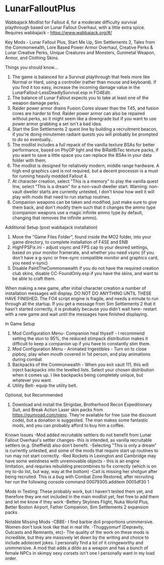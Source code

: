 # LunarFalloutPlus
Wabbajack Modlist for Fallout 4, for a moderate difficulty survival playthrough based on Lunar Fallout Overhaul, with a little extra spice.
Requires wabbajack - https://www.wabbajack.org/#/

Key Mods - Lunar Fallout Plus, Start Me Up, Sim Settlements 2, Tales from the Commonwealth, Lore Based Power Armor Overhaul, Creative Perks & Lunar Creative Perks, Unique Creatures and Monsters, Gunmetal Weapon,  Armor, and Clothing Skins.

Things you should know...
1) The game is balanced for a Survival playthrough that feels more like Normal or Hard, using a controller (rather than mouse and keyboard). If you find it too easy, increase the incoming damage value in the LunarFallout-LessDeadlySurvival.esp in FO4Edit.
2) The balance of Lunar Fallout expects you to take at least one of the weapon damage perks.
3) Raider power armor drains Fusion Cores slower than the T45, and fusion cores are harder to find. Raider power armor can also be repaired without perks, so it might seem like a downgrade but if you want to use power armor grabbing a set isn't a bad idea.
4) Start the Sim Settlements 2 quest line by building a recruitment beacon, if you're doing minutemen radiant quests you will probably be prompted to do so eventually..
5) The modlist includes a full repack of the vanilla texture BSAs for better performance, based on PhyOP light and the BiRaitBiTec texture packs, if you want to save a little space you can replace the BSAs in your data folder with them.
6) The modlist is designed for reliatively modern, middle range hardware. A high end graphics card is not required, but a decent processor is a must for running heavily modded Fallout 4.
7) At character creation, select "This is a memory" to play the vanilla quest line, select "This is a dream" for a non-vault dweller start. Warning: non-vault dweller starts are currently untested, I don't know how well it will play with mods that need to run startup routines.
8) Companion weapons can be taken and modified, just make sure to give them back, and don't modify them such that it changes the ammo type (companion weapons use a magic infinite ammo type by default, changing that removes the infinite ammo).

Additional Setup (post wabbajack installation)
1) Move the "Game Files Folder", found inside the MO2 folder, into your game directory, to complete installation of F4SE and ENB
2) HighFPSFix.ini - adjust vsync and FPS cap to your desired settings, based on your monitor framerate, and whether you need vsync (if you don't have a g-sync or free-sync compatible monitor and graphics card, you need v-sync)
3) Disable PaintTheCommonwealth if you do not have the required creation club skins, disable CC-FoundOnly.esp if you have the skins, and want to be able to craft them.

When making a new game, after initial character creation a number of installation messages will display. DO NOT DO ANYTHING UNTIL THESE HAVE FINISHED. The FO4 script engine is fragile, and needs a minute to run through all the startup. If you get a message from Sim Settlements 2 that it hasn't started correctly, it is probably because you didn't wait here- restart with a new game and wait until the messages have finished displaying.

In Game Setup
1) Mod Configuration Menu- Companion heal thyself - I recommend setting the stun to 95%, the reduced stimpack distribution makes it difficult to keep a companion up if you have to constantly stim them.
2) Mod Configuration Menu - Animated Ingestibles - Turn on to close pipboy, play when mouth covered in 1st person, and play animations during combat
3) Backpacks of the Commonwealth - When you exit vault 111, this will inject backpacks into the levelled lists. Select your chosen distribution when it comes up. I like backpacks being completely unique, but whatever you want.
3) Utility Belt- equip the utility belt.

Optional, but Recommended
1) Download and install the Strigidae, Brotherhood Recon Expeditionary Suit, and Break Action Laser skin packs from https://gumroad.com/niero. They're available for free (use the discount code), but a donation is suggested. The man makes some fantastic mods, and you can probably afford to buy him a coffee.

Known Issues
-Mod added recruitable settlers do not benefit from Lunar Fallout Overhaul's settler changes- this is intended, as vanilla recruitable settlers (e.g. Sheffield) also don't benefit.
-Selecting "This is only a dream" is currently untested, and some of the mods that require start up routines to run may not start correctly.
-Red Rockets in Lexington and Cambridge may have some weirdness with unremovable objects - this is an engine limitation, and requries rebuilding precombines to fix correctly (which is on my to-do list, but way, way at the bottom)
-Cait is missing her shotgun after being recruited. This is a bug with Combat Zone Restored, after recruiting her run the following console command
00079305.additem 0005df30 1

Mods in Testing: These probably work, but I haven't tested them yet, and therefore they are not included in the main modlist yet, feel free to add them and let me know if they work
-Bettery Skylines Flight, Nuka World Plus, Better Boston Airport, Father Companion, Sim Settlements 2 expansion packs

Notable Missing Mods
-CBBE- I find barbie doll proportions unimmersive. Women don't look look like that in real life.
-Thuggysmurf (Depravity, Outcasts and Remnants, etc)- The quality of the work on these mods is incredible, but they are massively let down by the writing and choice to include adolecent jokes. I personally find a lot of it cringeworthy and unimmersive. A mod that adds a dildo as a weapon and has a bunch of female NPCs in skimpy sexy corsets isn't one I personally want in my load order.